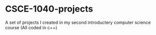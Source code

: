 # CSCE-1040-projects
A set of projects I created in my second introductery computer science course
(All coded in c++)
